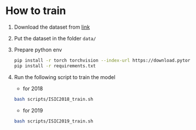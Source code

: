 # How to train

1. Download the dataset from [link](https://drive.google.com/drive/folders/1y5eD3C9j5XL44MUj5u-G0ACk9N_NMxTc?usp=share_link)

2. Put the dataset in the folder `data/`

3. Prepare python env

   ```bash
   pip install -r torch torchvision --index-url https://download.pytorch.org/whl/cu118 # better to install pytorch first with your cuda version
   pip install -r requirements.txt
   ```

4. Run the following script to train the model

   - for 2018

   ```bash
   bash scripts/ISIC2018_train.sh
   ```

   - for 2019

   ```bash
   bash scripts/ISIC2019_train.sh
   ```
